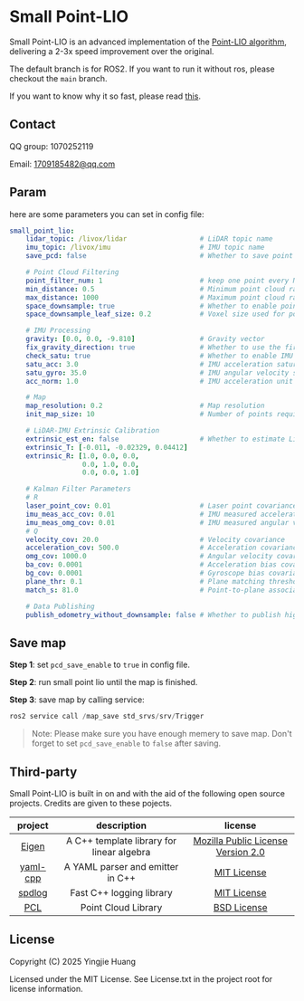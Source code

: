 # Small Point-LIO

Small Point-LIO is an advanced implementation of the [Point-LIO algorithm](https://github.com/hku-mars/Point-LIO), delivering a 2-3x speed improvement over the original.

The default branch is for ROS2. If you want to run it without ros, please checkout the `main` branch.

If you want to know why it so fast, please read [this](https://bbs.robomaster.com/article/813022).

## Contact

QQ group: 1070252119

Email: 1709185482@qq.com

## Param

here are some parameters you can set in config file:

```yaml
small_point_lio:
    lidar_topic: /livox/lidar                  # LiDAR topic name
    imu_topic: /livox/imu                      # IMU topic name
    save_pcd: false                            # Whether to save point cloud

    # Point Cloud Filtering
    point_filter_num: 1                        # keep one point every N points
    min_distance: 0.5                          # Minimum point cloud radius; points closer than this will be filtered
    max_distance: 1000                         # Maximum point cloud radius; points farther than this will be filtered
    space_downsample: true                     # Whether to enable point cloud downsampling
    space_downsample_leaf_size: 0.2            # Voxel size used for point cloud downsampling

    # IMU Processing
    gravity: [0.0, 0.0, -9.810]                # Gravity vector
    fix_gravity_direction: true                # Whether to use the first 200 IMU data points to correct gravity direction (magnitude still from gravity parameter)
    check_satu: true                           # Whether to enable IMU data saturation check
    satu_acc: 3.0                              # IMU acceleration saturation threshold
    satu_gyro: 35.0                            # IMU angular velocity saturation threshold
    acc_norm: 1.0                              # IMU acceleration unit (multiple of gravity)

    # Map
    map_resolution: 0.2                        # Map resolution
    init_map_size: 10                          # Number of points required to initialize the map

    # LiDAR-IMU Extrinsic Calibration
    extrinsic_est_en: false                    # Whether to estimate LiDAR-IMU extrinsic transformation online
    extrinsic_T: [-0.011, -0.02329, 0.04412]
    extrinsic_R: [1.0, 0.0, 0.0,
                  0.0, 1.0, 0.0,
                  0.0, 0.0, 1.0]

    # Kalman Filter Parameters
    # R
    laser_point_cov: 0.01                      # Laser point covariance
    imu_meas_acc_cov: 0.01                     # IMU measured acceleration covariance
    imu_meas_omg_cov: 0.01                     # IMU measured angular velocity covariance
    # Q
    velocity_cov: 20.0                         # Velocity covariance
    acceleration_cov: 500.0                    # Acceleration covariance
    omg_cov: 1000.0                            # Angular velocity covariance
    ba_cov: 0.0001                             # Acceleration bias covariance
    bg_cov: 0.0001                             # Gyroscope bias covariance
    plane_thr: 0.1                             # Plane matching threshold (smaller value = stricter)
    match_s: 81.0                              # Point-to-plane association threshold (smaller value = stricter)

    # Data Publishing
    publish_odometry_without_downsample: false # Whether to publish high-frequency odometry. Note that this does not enhance the real-time nature of the odometry and but degrades performance. It is recommended to increase the point cloud publishing rate to achieve highly real-time odometry.
```

## Save map

**Step 1**: set `pcd_save_enable` to `true` in config file.

**Step 2**: run small point lio until the map is finished.

**Step 3**: save map by calling service:

```cpp
ros2 service call /map_save std_srvs/srv/Trigger
```

> Note: Please make sure you have enough memery to save map. Don't forget to set `pcd_save_enable` to `false` after saving.

## Third-party

Small Point-LIO is built in on and with the aid of the following open source projects. Credits are given to these pojects.

|                     project                     |                description                |                                            license                                            |
| :---------------------------------------------: | :---------------------------------------: | :-------------------------------------------------------------------------------------------: |
|   [Eigen](https://gitlab.com/libeigen/eigen)    | A C++ template library for linear algebra | [Mozilla Public License Version 2.0](https://gitlab.com/libeigen/eigen/-/blob/master/LICENSE) |
| [yaml-cpp](https://github.com/jbeder/yaml-cpp)  |     A YAML parser and emitter in C++      |             [MIT License](https://github.com/jbeder/yaml-cpp/blob/master/LICENSE)             |
|   [spdlog](https://github.com/gabime/spdlog)    |         Fast C++ logging library          |               [MIT License](https://github.com/gabime/spdlog/blob/v1.x/LICENSE)               |
| [PCL](https://github.com/PointCloudLibrary/pcl) |            Point Cloud Library            |        [BSD License](https://github.com/PointCloudLibrary/pcl/blob/master/LICENSE.txt)        |

## License

Copyright (C) 2025 Yingjie Huang

Licensed under the MIT License. See License.txt in the project root for license information.
